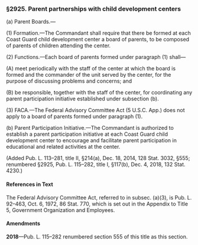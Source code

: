 ### §2925. Parent partnerships with child development centers ###

(a) Parent Boards.—

(1) Formation.—The Commandant shall require that there be formed at each Coast Guard child development center a board of parents, to be composed of parents of children attending the center.

(2) Functions.—Each board of parents formed under paragraph (1) shall—

(A) meet periodically with the staff of the center at which the board is formed and the commander of the unit served by the center, for the purpose of discussing problems and concerns; and

(B) be responsible, together with the staff of the center, for coordinating any parent participation initiative established under subsection (b).

(3) FACA.—The Federal Advisory Committee Act (5 U.S.C. App.) does not apply to a board of parents formed under paragraph (1).

(b) Parent Participation Initiative.—The Commandant is authorized to establish a parent participation initiative at each Coast Guard child development center to encourage and facilitate parent participation in educational and related activities at the center.

(Added Pub. L. 113–281, title II, §214(a), Dec. 18, 2014, 128 Stat. 3032, §555; renumbered §2925, Pub. L. 115–282, title I, §117(b), Dec. 4, 2018, 132 Stat. 4230.)

#### References in Text ####

The Federal Advisory Committee Act, referred to in subsec. (a)(3), is Pub. L. 92–463, Oct. 6, 1972, 86 Stat. 770, which is set out in the Appendix to Title 5, Government Organization and Employees.

#### Amendments ####

**2018**—Pub. L. 115–282 renumbered section 555 of this title as this section.